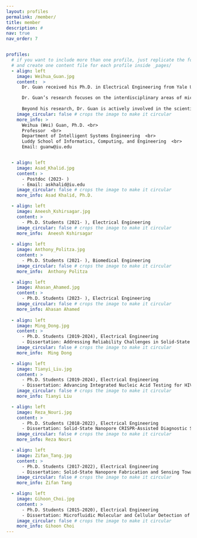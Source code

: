 ```yaml
---
layout: profiles
permalink: /member/
title: member
description: #
nav: true
nav_order: 7


profiles:
  # if you want to include more than one profile, just replicate the following block
  # and create one content file for each profile inside _pages/
  - align: left
    image: Weihua_Guan.jpg
    content:  >
      Dr. Guan received his Ph.D. in Electrical Engineering from Yale University in 2013, followed by postdoctoral training in Biomedical Engineering at Johns Hopkins University from 2013 to 2014. From January 2015 to December 2024, he served as a faculty member in the Departments of Electrical Engineering (EE) and Biomedical Engineering (BME) at Penn State. In January 2025, he joined the Intelligent Systems Engineering Department at Indiana University Bloomington as a Full Professor. <br>

      Dr. Guan’s research focuses on the interdisciplinary areas of micro- and nanotechnology, micro/nanofluidics, bioMEMS, lab-on-a-chip devices, and point-of-care diagnostics. His group develops micro- and nanoscale devices and novel sensing principles to advance medical diagnostics and testing. His work aims to drive innovations in biomedical technologies with the potential to transform disease diagnosis and treatment. <br>
      
      Beyond his research, Dr. Guan is actively involved in the scientific community. He is a Senior Member of IEEE, a Member of BMES, the Biophysical Society, and AAAS. Since 2019, he has served as an Associate Editor for Nanotechnology and Precision Engineering and has been a member of the Editorial Board of Diagnostics since 2017. Additionally, he serves as a frequent reviewer for over 30 academic journals and federal funding agencies, including NSF and NIH. Dr. Guan’s contributions to the field have been recognized with numerous prestigious awards and honors, including the HHMI International Research Fellowship and the NSF CAREER Award.
    image_circular: false # crops the image to make it circular
    more_info: >
      Weihua (Wei) Guan, Ph.D. <br>
      Professor  <br>
      Department of Intelligent Systems Engineering  <br>
      Luddy School of Informatics, Computing, and Engineering  <br>
      Email: guanw@iu.edu


  - align: left
    image: Asad_Khalid.jpg
    content: >
      - Postdoc (2023- )
      - Email: askhalid@iu.edu
    image_circular: false # crops the image to make it circular
    more_info: Asad Khalid, Ph.D.

  - align: left
    image: Aneesh_Kshirsagar.jpg
    content: >
      - Ph.D. Students (2021- ), Electrical Engineering
    image_circular: false # crops the image to make it circular
    more_info:  Aneesh Kshirsagar
     
  - align: left
    image: Anthony_Politza.jpg
    content: >
      - Ph.D. Students (2021- ), Biomedical Engineering
    image_circular: false # crops the image to make it circular
    more_info:  Anthony Politza

  - align: left
    image: Ahasan_Ahamed.jpg
    content: >
      - Ph.D. Students (2023- ), Electrical Engineering
    image_circular: false # crops the image to make it circular
    more_info: Ahasan Ahamed
  
  - align: left
    image: Ming_Dong.jpg
    content: >
      - Ph.D. Students (2019-2024), Electrical Engineering
      - Dissertation: Addressing Reliability Challenges in Solid-State Nanopore Sensors for Robust Point-Of-Care Diagnostics.
    image_circular: false # crops the image to make it circular
    more_info:  Ming Dong    

  - align: left
    image: Tianyi_Liu.jpg
    content: >
      - Ph.D. Students (2019-2024), Electrical Engineering
      - Dissertation: Advancing Integrated Nucleic Acid Testing for HIV Self-Testing and Personalized Viral Load Monitoring
    image_circular: false # crops the image to make it circular
    more_info: Tianyi Liu  

  - align: left
    image: Reza_Nouri.jpg
    content: >
      - Ph.D. Students (2018-2022), Electrical Engineering
      - Dissertation: Solid-State Nanopore CRISPR-Assisted Diagnostic Systems Toward Digital Nucleic Acid Testing.
    image_circular: false # crops the image to make it circular
    more_info: Reza Nouri   

  - align: left
    image: Zifan_Tang.jpg
    content: >
      - Ph.D. Students (2017-2022), Electrical Engineering
      - Dissertation: Solid-State Nanopore Fabrication and Sensing Towards Integrated Nucleic Acid Testing. 
    image_circular: false # crops the image to make it circular
    more_info: Zifan Tang

  - align: left
    image: Gihoon_Choi.jpg
    content: >
      - Ph.D. Students (2015-2020), Electrical Engineering
      - Dissertation: Microfluidic Molecular and Cellular Detection of Malaria Towards Elimination. 
    image_circular: false # crops the image to make it circular
    more_info: Gihoon Choi     
---
```


